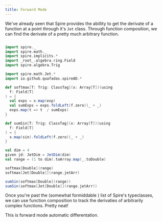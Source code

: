 ```yaml
---
title: Forward Mode
---
```


We've already seen that Spire provides the abillity to get the derivate of a function at a point through it's `Jet` class. Through function composition, we can find the derivate of a pretty much arbitrary function. 

```scala mdoc

import spire._
import spire.math._
import spire.implicits.*
import _root_.algebra.ring.Field
import spire.algebra.Trig

import spire.math.Jet.*
import io.github.quafadas.spireAD.*

def softmax[T: Trig: ClassTag](x: Array[T])(using  
  f: Field[T]  
) = {    
  val exps = x.map(exp)
  val sumExps = exps.foldLeft(f.zero)(_ + _)
  exps.map(t => t  / sumExps)
}

def sumSin[T: Trig: ClassTag](x: Array[T])(using  
  f: Field[T]  
) = {    
  x.map(sin).foldLeft(f.zero)(_ + _)  
}

val dim = 4
given jd: JetDim = JetDim(dim)
val range = (1 to dim).toArray.map(_.toDouble)

softmax[Double](range)
softmax[Jet[Double]](range.jetArr)

sumSin(softmax[Double](range))
sumSin(softmax[Jet[Double]](range.jetArr))

```

Once you're past the (somewhat formiddable ) list of Spire's typeclasses, we can use function composition to track  the derivaties of arbitrarily complex functions. Pretty neat!

This is forward mode automatic differentation. 